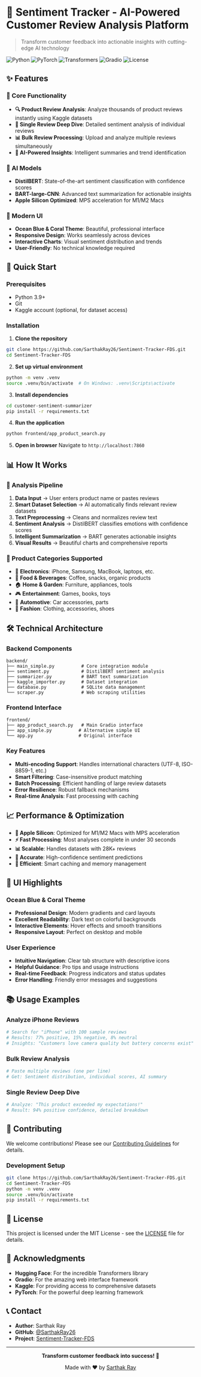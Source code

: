 # 🌊 Sentiment Tracker - AI-Powered Customer Review Analysis Platform

> Transform customer feedback into actionable insights with cutting-edge AI technology

![Python](https://img.shields.io/badge/Python-3.9+-blue.svg)
![PyTorch](https://img.shields.io/badge/PyTorch-2.0+-orange.svg)
![Transformers](https://img.shields.io/badge/🤗%20Transformers-4.0+-yellow.svg)
![Gradio](https://img.shields.io/badge/Gradio-UI-green.svg)
![License](https://img.shields.io/badge/License-MIT-purple.svg)

## ✨ Features

### 🎯 Core Functionality
- **🔍 Product Review Analysis**: Analyze thousands of product reviews instantly using Kaggle datasets
- **📝 Single Review Deep Dive**: Detailed sentiment analysis of individual reviews
- **📊 Bulk Review Processing**: Upload and analyze multiple reviews simultaneously
- **🤖 AI-Powered Insights**: Intelligent summaries and trend identification

### 🧠 AI Models
- **DistilBERT**: State-of-the-art sentiment classification with confidence scores
- **BART-large-CNN**: Advanced text summarization for actionable insights
- **Apple Silicon Optimized**: MPS acceleration for M1/M2 Macs

### 🎨 Modern UI
- **Ocean Blue & Coral Theme**: Beautiful, professional interface
- **Responsive Design**: Works seamlessly across devices
- **Interactive Charts**: Visual sentiment distribution and trends
- **User-Friendly**: No technical knowledge required

## 🚀 Quick Start

### Prerequisites
- Python 3.9+
- Git
- Kaggle account (optional, for dataset access)

### Installation

1. **Clone the repository**
```bash
git clone https://github.com/SarthakRay26/Sentiment-Tracker-FDS.git
cd Sentiment-Tracker-FDS
```

2. **Set up virtual environment**
```bash
python -m venv .venv
source .venv/bin/activate  # On Windows: .venv\Scripts\activate
```

3. **Install dependencies**
```bash
cd customer-sentiment-summarizer
pip install -r requirements.txt
```

4. **Run the application**
```bash
python frontend/app_product_search.py
```

5. **Open in browser**
Navigate to `http://localhost:7860`

## 📊 How It Works

### 🔄 Analysis Pipeline

1. **Data Input** → User enters product name or pastes reviews
2. **Smart Dataset Selection** → AI automatically finds relevant review datasets
3. **Text Preprocessing** → Cleans and normalizes review text
4. **Sentiment Analysis** → DistilBERT classifies emotions with confidence scores
5. **Intelligent Summarization** → BART generates actionable insights
6. **Visual Results** → Beautiful charts and comprehensive reports

### 🎯 Product Categories Supported
- 📱 **Electronics**: iPhone, Samsung, MacBook, laptops, etc.
- 🍕 **Food & Beverages**: Coffee, snacks, organic products
- 🏠 **Home & Garden**: Furniture, appliances, tools
- 🎮 **Entertainment**: Games, books, toys
- 🚗 **Automotive**: Car accessories, parts
- 👔 **Fashion**: Clothing, accessories, shoes

## 🛠️ Technical Architecture

### Backend Components
```
backend/
├── main_simple.py          # Core integration module
├── sentiment.py            # DistilBERT sentiment analysis
├── summarizer.py           # BART text summarization
├── kaggle_importer.py      # Dataset integration
├── database.py             # SQLite data management
└── scraper.py              # Web scraping utilities
```

### Frontend Interface
```
frontend/
├── app_product_search.py   # Main Gradio interface
├── app_simple.py          # Alternative simple UI
└── app.py                 # Original interface
```

### Key Features
- **Multi-encoding Support**: Handles international characters (UTF-8, ISO-8859-1, etc.)
- **Smart Filtering**: Case-insensitive product matching
- **Batch Processing**: Efficient handling of large review datasets
- **Error Resilience**: Robust fallback mechanisms
- **Real-time Analysis**: Fast processing with caching

## 📈 Performance & Optimization

- **🚀 Apple Silicon**: Optimized for M1/M2 Macs with MPS acceleration
- **⚡ Fast Processing**: Most analyses complete in under 30 seconds
- **📊 Scalable**: Handles datasets with 28K+ reviews
- **🎯 Accurate**: High-confidence sentiment predictions
- **💾 Efficient**: Smart caching and memory management

## 🎨 UI Highlights

### Ocean Blue & Coral Theme
- **Professional Design**: Modern gradients and card layouts
- **Excellent Readability**: Dark text on colorful backgrounds
- **Interactive Elements**: Hover effects and smooth transitions
- **Responsive Layout**: Perfect on desktop and mobile

### User Experience
- **Intuitive Navigation**: Clear tab structure with descriptive icons
- **Helpful Guidance**: Pro tips and usage instructions
- **Real-time Feedback**: Progress indicators and status updates
- **Error Handling**: Friendly error messages and suggestions

## 📚 Usage Examples

### Analyze iPhone Reviews
```python
# Search for "iPhone" with 100 sample reviews
# Results: 77% positive, 15% negative, 8% neutral
# Insights: "Customers love camera quality but battery concerns exist"
```

### Bulk Review Analysis
```python
# Paste multiple reviews (one per line)
# Get: Sentiment distribution, individual scores, AI summary
```

### Single Review Deep Dive
```python
# Analyze: "This product exceeded my expectations!"
# Result: 94% positive confidence, detailed breakdown
```

## 🤝 Contributing

We welcome contributions! Please see our [Contributing Guidelines](CONTRIBUTING.md) for details.

### Development Setup
```bash
git clone https://github.com/SarthakRay26/Sentiment-Tracker-FDS.git
cd Sentiment-Tracker-FDS
python -m venv .venv
source .venv/bin/activate
pip install -r requirements.txt
```

## 📄 License

This project is licensed under the MIT License - see the [LICENSE](LICENSE) file for details.

## 🙏 Acknowledgments

- **Hugging Face**: For the incredible Transformers library
- **Gradio**: For the amazing web interface framework
- **Kaggle**: For providing access to comprehensive datasets
- **PyTorch**: For the powerful deep learning framework

## 📞 Contact

- **Author**: Sarthak Ray
- **GitHub**: [@SarthakRay26](https://github.com/SarthakRay26)
- **Project**: [Sentiment-Tracker-FDS](https://github.com/SarthakRay26/Sentiment-Tracker-FDS)

---

<p align="center">
  <strong>Transform customer feedback into success! 🚀</strong>
</p>

<p align="center">
  Made with ❤️ by <a href="https://github.com/SarthakRay26">Sarthak Ray</a>
</p>
